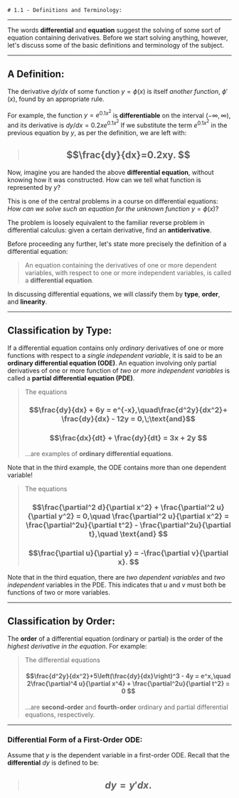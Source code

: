 	# 1.1 - Definitions and Terminology:
***

The words **differential** and **equation** suggest the solving of some sort of equation containing derivatives. Before we start solving anything, however, let's discuss some of the basic definitions and terminology of the subject. 

***

## A Definition:
The derivative $dy/dx$ of some function $y = \phi(x)$ is itself *another function*, $\phi '(x)$, found by an appropriate rule. 

For example, the function $y = e^{0.1x^2}$ is **differentiable** on the interval $(-\infty,\infty)$, and its derivative is $dy/dx = 0.2xe^{0.1x^2}$ If we substitute the term $e^{0.1x^2}$ in the previous equation by $y$, as per the definition, we are left with:

> ## $$\frac{dy}{dx}=0.2xy. $$

Now, imagine you are handed the above **differential equation**, without knowing how it was constructed. How can we tell what function is represented by $y$?

This is one of the central problems in a course on differential equations: *How can we solve such an equation for the unknown function* $y = \phi(x)$?

The problem is loosely equivalent to the familiar reverse problem in differential calculus: given a certain derivative, find an **antiderivative**.

Before proceeding any further, let's state more precisely the definition of a differential equation:

> An equation containing the derivatives of one or more dependent variables, with respect to one or more independent variables, is called a **differential equation**.

In discussing differential equations, we will classify them by **type**, **order**, and **linearity**. 

***

## Classification by Type:

If a differential equation contains only *ordinary* derivatives of one or more functions with respect to a *single independent variable*, it is said to be an **ordinary differential equation (ODE)**. An equation involving only partial derivatives of one or more function of *two or more independent variables* is called a **partial differential equation (PDE)**. 

> The equations
> ### $$\frac{dy}{dx} + 6y = e^{-x},\quad\frac{d^2y}{dx^2}+ \frac{dy}{dx} - 12y = 0,\;\text{and}$$
> ### $$\frac{dx}{dt} + \frac{dy}{dt} = 3x + 2y $$
> ...are examples of **ordinary differential equations**. 

Note that in the third example, the ODE contains more than one dependent variable!

> The equations
> ### $$\frac{\partial^2 d}{\partial x^2} + \frac{\partial^2 u}{\partial y^2} = 0,\quad \frac{\partial^2 u}{\partial x^2} = \frac{\partial^2u}{\partial t^2} - \frac{\partial^2u}{\partial t},\quad \text{and} $$
> ### $$\frac{\partial u}{\partial y} = -\frac{\partial v}{\partial x}. $$	

Note that in the third equation, there are *two dependent variables* and *two independent* variables in the PDE. This indicates that *u* and *v* must both be functions of two or more variables. 

***

## Classification by Order:

The **order** of a differential equation (ordinary or partial) is the order of the *highest derivative in the equation*. For example:

> The differential equations
> #### $$\frac{d^2y}{dx^2}+5\left(\frac{dy}{dx}\right)^3 - 4y = e^x,\quad 2\frac{\partial^4 u}{\partial x^4} + \frac{\partial^2u}{\partial t^2} = 0	 $$
> ...are **second-order** and **fourth-order** ordinary and partial differential equations, respectively.

***

### Differential Form of a First-Order ODE:

Assume that $y$ is the dependent variable in a first-order ODE. Recall that the **differential** $dy$ is defined to be:

> ## $$dy = y'dx. $$